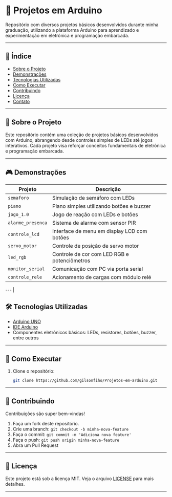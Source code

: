 # 🧠 Projetos em Arduino

Repositório com diversos projetos básicos desenvolvidos durante minha graduação, utilizando a plataforma Arduino para aprendizado e experimentação em eletrônica e programação embarcada.

---

## 📌 Índice

- [Sobre o Projeto](#sobre-o-projeto)
- [Demonstrações](#demonstrações)
- [Tecnologias Utilizadas](#tecnologias-utilizadas)
- [Como Executar](#como-executar)
- [Contribuindo](#contribuindo)
- [Licença](#licença)
- [Contato](#contato)

---

## 📖 Sobre o Projeto

Este repositório contém uma coleção de projetos básicos desenvolvidos com Arduino, abrangendo desde controles simples de LEDs até jogos interativos. Cada projeto visa reforçar conceitos fundamentais de eletrônica e programação embarcada.

---

## 🎮 Demonstrações

| Projeto             | Descrição                                           |
|---------------------|-----------------------------------------------------|
| `semaforo`          | Simulação de semáforo com LEDs                     |
| `piano`             | Piano simples utilizando botões e buzzer           |
| `jogo_1.0`          | Jogo de reação com LEDs e botões                   |
| `alarme_presenca`   | Sistema de alarme com sensor PIR                   |
| `controle_lcd`      | Interface de menu em display LCD com botões        |
| `servo_motor`       | Controle de posição de servo motor                 |
| `led_rgb`           | Controle de cor com LED RGB e potenciômetros       |
| `monitor_serial`    | Comunicação com PC via porta serial                |
| `controle_rele`     | Acionamento de cargas com módulo relé       

---       |

## 🛠 Tecnologias Utilizadas

- [Arduino UNO](https://store.arduino.cc/products/arduino-uno-rev3)
- [IDE Arduino](https://www.arduino.cc/en/software)
- Componentes eletrônicos básicos: LEDs, resistores, botões, buzzer, entre outros

---

## 🚀 Como Executar

1. Clone o repositório:

   ```bash
   git clone https://github.com/gilsonfiho/Projetos-em-arduino.git

---

## 🤝 Contribuindo

Contribuições são super bem-vindas!

1. Faça um fork deste repositório.
2. Crie uma branch: `git checkout -b minha-nova-feature`
3. Faça o commit: `git commit -m 'Adiciona nova feature'`
4. Faça o push: `git push origin minha-nova-feature`
5. Abra um Pull Request

---

## 📄 Licença

Este projeto está sob a licença MIT. Veja o arquivo [LICENSE](LICENSE) para mais detalhes.

---